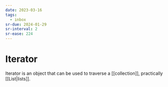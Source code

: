 ```yaml
---
date: 2023-03-16
tags:
  - inbox
sr-due: 2024-01-29
sr-interval: 2
sr-ease: 224
---
```


# Iterator

Iterator is an object that can be used to traverse a
[[collection]], practically
[[List|lists]].
